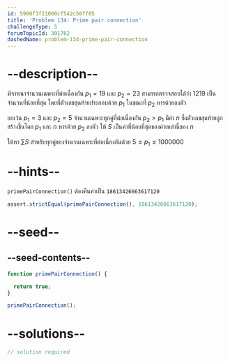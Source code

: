```yaml
---
id: 5900f3f21000cf542c50ff05
title: 'Problem 134: Prime pair connection'
challengeType: 5
forumTopicId: 301762
dashedName: problem-134-prime-pair-connection
---
```


# --description--

พิจารณาจำนวนเฉพาะที่ต่อเนื่องกัน $p_1 = 19$ และ $p_2 = 23$ สามารถตรวจสอบได้ว่า 1219 เป็นจำนวนที่น้อยที่สุด โดยที่ตัวเลขสุดท้ายประกอบด้วย $p_1$ ในขณะที่ $p_2$ หารด้วยลงตัว

ยกเว้น $p_1 = 3$ และ $p_2 = 5$ จำนวนเฉพาะทุกคู่ที่ต่อเนื่องกัน $p_2 > p_1$ มีค่า $n$ ซึ่งตัวเลขสุดท้ายถูกสร้างขึ้นโดย $p_1$ และ $n$ หารด้วย $p_2$ ลงตัว ให้ $S$ เป็นค่าที่น้อยที่สุดของค่าเหล่านี้ของ $n$

ให้หา $\sum{S}$ สำหรับทุกคู่ของจำนวนเฉพาะที่ต่อเนื่องกันด้วย $5 ≤ p_1 ≤ 1000000$

# --hints--

`primePairConnection()` ต้องคืนค่าเป็น `18613426663617120`

```js
assert.strictEqual(primePairConnection(), 18613426663617120);
```

# --seed--

## --seed-contents--

```js
function primePairConnection() {

  return true;
}

primePairConnection();
```

# --solutions--

```js
// solution required
```
